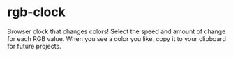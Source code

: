 # rgb-clock
Browser clock that changes colors! Select the speed and amount of change for each RGB value. When you see a color you like, copy it to your clipboard for future projects.
